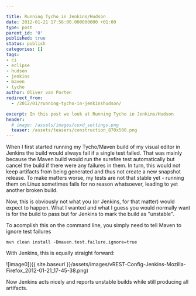 ```yaml
---

title: Running Tycho in Jenkins/Hudson
date: 2012-01-21 17:56:00.000000000 +01:00
type: post
parent_id: '0'
published: true
status: publish
categories: []
tags:
- ci
- eclipse
- hudson
- jenkins
- maven
- tycho
author: Oliver van Porten
redirect_from:
  - /2012/01/running-tycho-in-jenkinshudson/

excerpt: In this post we look at Running Tycho in Jenkins/Hudson
header: 
  # image: /assets/images/cuxd_settings.png
  teaser: /assets/teasers/construction_870x580.png
---
```

When I first started running my Tycho/Maven build of my visual editor in Jenkins the build would always fail if a single test failed. That was mainly because the Maven build would run the surefire test automatically but cancel the build if there were any failures in them. In turn, this would not keep artifacts from being generated and thus not create a new snapshot release. To make matters worse, my tests are not that stable yet - running them on Linux sometimes fails for no reason whatsoever, leading to yet another broken build.

Now, this is obviously not what you (or Jenkins, for that matter) would expect to happen. What I wanted and what I guess you would normally want is for the build to pass but for Jenkins to mark the build as "unstable".

To acomplish this on the command line, you simply need to tell Maven to ignore test failures

``` console
mvn clean install -Dmaven.test.failure.ignore=true
```

With Jenkins, this is equally straight forward:

![image0]({{ site.baseurl }}/assets/images/vREST-Config-Jenkins-Mozilla-Firefox_2012-01-21_17-45-38.png)

Now Jenkins acts nicely and reports unstable builds while still producing all artifacts.